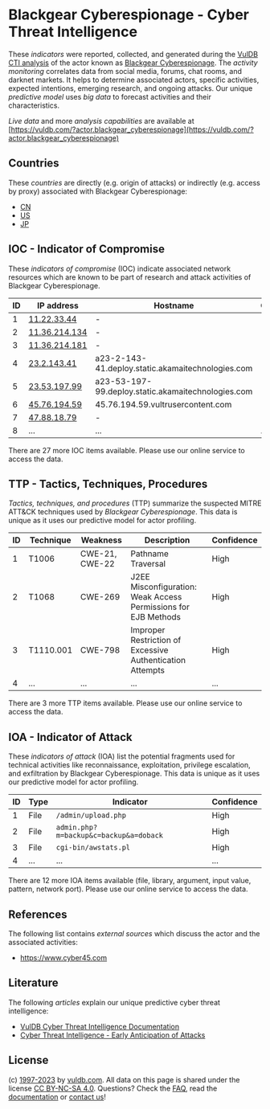 # Blackgear Cyberespionage - Cyber Threat Intelligence

These _indicators_ were reported, collected, and generated during the [VulDB CTI analysis](https://vuldb.com/?kb.cti) of the actor known as [Blackgear Cyberespionage](https://vuldb.com/?actor.blackgear_cyberespionage). The _activity monitoring_ correlates data from social media, forums, chat rooms, and darknet markets. It helps to determine associated actors, specific activities, expected intentions, emerging research, and ongoing attacks. Our unique _predictive model_ uses _big data_ to forecast activities and their characteristics.

_Live data_ and more _analysis capabilities_ are available at [https://vuldb.com/?actor.blackgear_cyberespionage](https://vuldb.com/?actor.blackgear_cyberespionage)

## Countries

These _countries_ are directly (e.g. origin of attacks) or indirectly (e.g. access by proxy) associated with Blackgear Cyberespionage:

* [CN](https://vuldb.com/?country.cn)
* [US](https://vuldb.com/?country.us)
* [JP](https://vuldb.com/?country.jp)

## IOC - Indicator of Compromise

These _indicators of compromise_ (IOC) indicate associated network resources which are known to be part of research and attack activities of Blackgear Cyberespionage.

ID | IP address | Hostname | Campaign | Confidence
-- | ---------- | -------- | -------- | ----------
1 | [11.22.33.44](https://vuldb.com/?ip.11.22.33.44) | - | - | High
2 | [11.36.214.134](https://vuldb.com/?ip.11.36.214.134) | - | - | High
3 | [11.36.214.181](https://vuldb.com/?ip.11.36.214.181) | - | - | High
4 | [23.2.143.41](https://vuldb.com/?ip.23.2.143.41) | a23-2-143-41.deploy.static.akamaitechnologies.com | - | High
5 | [23.53.197.99](https://vuldb.com/?ip.23.53.197.99) | a23-53-197-99.deploy.static.akamaitechnologies.com | - | High
6 | [45.76.194.59](https://vuldb.com/?ip.45.76.194.59) | 45.76.194.59.vultrusercontent.com | - | High
7 | [47.88.18.79](https://vuldb.com/?ip.47.88.18.79) | - | - | High
8 | ... | ... | ... | ...

There are 27 more IOC items available. Please use our online service to access the data.

## TTP - Tactics, Techniques, Procedures

_Tactics, techniques, and procedures_ (TTP) summarize the suspected MITRE ATT&CK techniques used by _Blackgear Cyberespionage_. This data is unique as it uses our predictive model for actor profiling.

ID | Technique | Weakness | Description | Confidence
-- | --------- | -------- | ----------- | ----------
1 | T1006 | CWE-21, CWE-22 | Pathname Traversal | High
2 | T1068 | CWE-269 | J2EE Misconfiguration: Weak Access Permissions for EJB Methods | High
3 | T1110.001 | CWE-798 | Improper Restriction of Excessive Authentication Attempts | High
4 | ... | ... | ... | ...

There are 3 more TTP items available. Please use our online service to access the data.

## IOA - Indicator of Attack

These _indicators of attack_ (IOA) list the potential fragments used for technical activities like reconnaissance, exploitation, privilege escalation, and exfiltration by Blackgear Cyberespionage. This data is unique as it uses our predictive model for actor profiling.

ID | Type | Indicator | Confidence
-- | ---- | --------- | ----------
1 | File | `/admin/upload.php` | High
2 | File | `admin.php?m=backup&c=backup&a=doback` | High
3 | File | `cgi-bin/awstats.pl` | High
4 | ... | ... | ...

There are 12 more IOA items available (file, library, argument, input value, pattern, network port). Please use our online service to access the data.

## References

The following list contains _external sources_ which discuss the actor and the associated activities:

* https://www.cyber45.com

## Literature

The following _articles_ explain our unique predictive cyber threat intelligence:

* [VulDB Cyber Threat Intelligence Documentation](https://vuldb.com/?kb.cti)
* [Cyber Threat Intelligence - Early Anticipation of Attacks](https://www.scip.ch/en/?labs.20201022)

## License

(c) [1997-2023](https://vuldb.com/?kb.changelog) by [vuldb.com](https://vuldb.com/?kb.about). All data on this page is shared under the license [CC BY-NC-SA 4.0](https://creativecommons.org/licenses/by-nc-sa/4.0/). Questions? Check the [FAQ](https://vuldb.com/?kb.faq), read the [documentation](https://vuldb.com/?kb) or [contact us](https://vuldb.com/?contact)!
